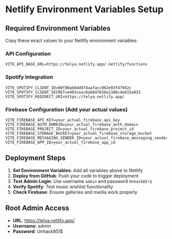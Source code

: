 # Netlify Environment Variables Setup

## Required Environment Variables

Copy these exact values to your Netlify environment variables:

### API Configuration
```
VITE_API_BASE_URL=https://telya.netlify.app/.netlify/functions
```

### Spotify Integration
```
VITE_SPOTIFY_CLIENT_ID=00f80ab84d074aafacc982e93f47942c
VITE_SPOTIFY_CLIENT_SECRET=e403ceac0ab847b58a1386c4e815a033
VITE_SPOTIFY_REDIRECT_URI=https://telya.netlify.app/
```

### Firebase Configuration (Add your actual values)
```
VITE_FIREBASE_API_KEY=your_actual_firebase_api_key
VITE_FIREBASE_AUTH_DOMAIN=your_actual_firebase_auth_domain
VITE_FIREBASE_PROJECT_ID=your_actual_firebase_project_id
VITE_FIREBASE_STORAGE_BUCKET=your_actual_firebase_storage_bucket
VITE_FIREBASE_MESSAGING_SENDER_ID=your_actual_firebase_messaging_sender_id
VITE_FIREBASE_APP_ID=your_actual_firebase_app_id
```

## Deployment Steps

1. **Set Environment Variables**: Add all variables above to Netlify
2. **Deploy from GitHub**: Push your code to trigger deployment
3. **Test Admin Login**: Use username `admin` and password `Unhack85!$`
4. **Verify Spotify**: Test music wishlist functionality
5. **Check Firebase**: Ensure galleries and media work properly

## Root Admin Access
- **URL**: https://telya.netlify.app/
- **Username**: admin  
- **Password**: Unhack85!$